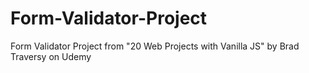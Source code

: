 # Form-Validator-Project
Form Validator Project from "20 Web Projects with Vanilla JS" by Brad Traversy on Udemy
